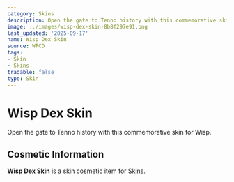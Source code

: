 ```yaml
---
category: Skins
description: Open the gate to Tenno history with this commemorative skin for Wisp.
image: ../images/wisp-dex-skin-8b8f297e91.png
last_updated: '2025-09-17'
name: Wisp Dex Skin
source: WFCD
tags:
- Skin
- Skins
tradable: false
type: Skin
---
```


# Wisp Dex Skin

Open the gate to Tenno history with this commemorative skin for Wisp.

## Cosmetic Information

**Wisp Dex Skin** is a skin cosmetic item for Skins.

